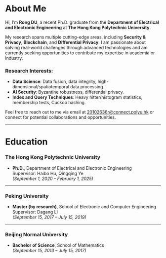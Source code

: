 # About Me

Hi, I’m **Rong DU**, a recent Ph.D. graduate from the **Department of Electrical and Electronic Engineering** at **The Hong Kong Polytechnic University**.  

My research spans multiple cutting-edge areas, including **Security & Privacy**, **Blockchain**, and **Differential Privacy**. I am passionate about solving real-world challenges through advanced technologies and am currently seeking opportunities to contribute my expertise in academia or industry.

### Research Interests:
- **Data Science**: Data fusion, data integrity, high-dimensional/spatiotemporal data processing.
- **AI Security**: Byzantine robustness, differential privacy.
- **Index and Query Techniques**: Heavy hitter/histogram statistics, membership tests, Cuckoo hashing.

Feel free to reach out to me via email at [20102636r@connect.polyu.hk](mailto:20102636r@connect.polyu.hk) or connect for potential collaborations and opportunities.

---

# Education

### **The Hong Kong Polytechnic University**
- **Ph.D.**, Department of Electrical and Electronic Engineering  
  Supervisor: Haibo Hu, Qingqing Ye  
  *(September 1, 2020 – February 1, 2025)*

---

### **Peking University**
- **Master (by research)**, School of Electronic and Computer Engineering  
  Supervisor: Dagang Li  
  *(September 15, 2017 – July 15, 2019)*

---

### **Beijing Normal University**
- **Bachelor of Science**, School of Mathematics  
  *(September 15, 2013 – July 15, 2017)*


